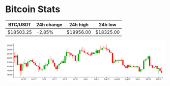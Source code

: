 # Bitcoin Stats

BTC/USDT|24h change|24h high|24h low|
|---|---|---|---|
|$18503.25|-2.85%|$19956.00|$18325.00|

<img src="./chart.svg">
